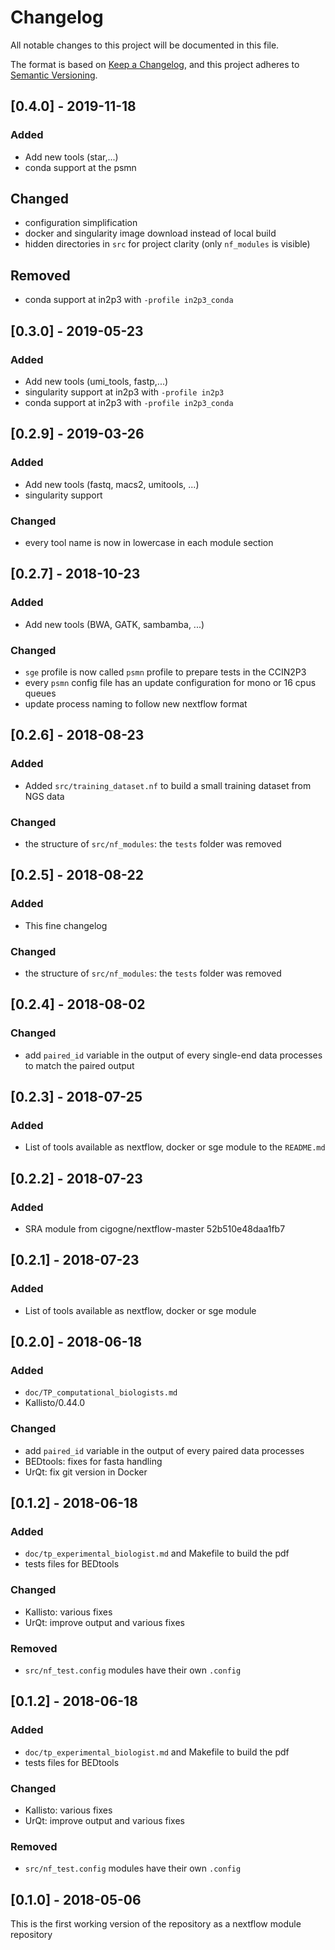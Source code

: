 # Changelog
All notable changes to this project will be documented in this file.

The format is based on [Keep a Changelog](https://keepachangelog.com/en/1.0.0/),
and this project adheres to [Semantic Versioning](https://semver.org/spec/v2.0.0.html).

## [0.4.0] - 2019-11-18
### Added
- Add new tools (star,...)
- conda support at the psmn

## Changed
- configuration simplification
- docker and singularity image download instead of local build
- hidden directories in `src` for project clarity (only `nf_modules` is visible)

## Removed
- conda support at in2p3 with `-profile in2p3_conda`

## [0.3.0] - 2019-05-23
### Added
- Add new tools (umi_tools, fastp,...)
- singularity support at in2p3 with `-profile in2p3`
- conda support at in2p3 with `-profile in2p3_conda`


## [0.2.9] - 2019-03-26
### Added
- Add new tools (fastq, macs2, umitools, ...)
- singularity support

### Changed
- every tool name is now in lowercase in each module section

## [0.2.7] - 2018-10-23
### Added
- Add new tools (BWA, GATK, sambamba, ...)

### Changed
- `sge` profile is now called `psmn` profile to prepare tests in the CCIN2P3
- every `psmn` config file has an update configuration for mono or 16 cpus queues
- update process naming to follow new nextflow format

## [0.2.6] - 2018-08-23
### Added
- Added `src/training_dataset.nf` to build a small training dataset from NGS data

### Changed
- the structure of `src/nf_modules`: the `tests` folder was removed

## [0.2.5] - 2018-08-22
### Added
- This fine changelog

### Changed
- the structure of `src/nf_modules`: the `tests` folder was removed


## [0.2.4] - 2018-08-02
### Changed
- add `paired_id` variable in the output of every single-end data processes to match the paired output


## [0.2.3] - 2018-07-25
### Added
- List of tools available as nextflow, docker or sge module to the `README.md`


## [0.2.2] - 2018-07-23
### Added
- SRA module from cigogne/nextflow-master 52b510e48daa1fb7


## [0.2.1] - 2018-07-23
### Added
- List of tools available as nextflow, docker or sge module


## [0.2.0] - 2018-06-18
### Added
- `doc/TP_computational_biologists.md`
- Kallisto/0.44.0

### Changed
- add `paired_id` variable in the output of every paired data processes
- BEDtools: fixes for fasta handling
- UrQt: fix git version in Docker


## [0.1.2] - 2018-06-18
### Added
- `doc/tp_experimental_biologist.md` and Makefile to build the pdf
- tests files for BEDtools

### Changed
- Kallisto: various fixes
- UrQt: improve output and various fixes

### Removed
- `src/nf_test.config` modules have their own `.config`


## [0.1.2] - 2018-06-18
### Added
- `doc/tp_experimental_biologist.md` and Makefile to build the pdf
- tests files for BEDtools

### Changed
- Kallisto: various fixes
- UrQt: improve output and various fixes

### Removed
- `src/nf_test.config` modules have their own `.config`


## [0.1.0] - 2018-05-06
This is the first working version of the repository as a nextflow module repository

